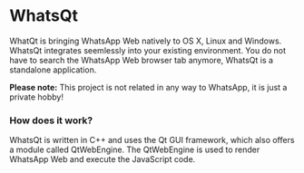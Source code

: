 # WhatsQt

WhatQt is bringing WhatsApp Web natively to OS X, Linux and Windows. WhatsQt integrates seemlessly into your existing environment. You do not have to search the WhatsApp Web browser tab anymore, WhatsQt is a standalone application.

**Please note:** This project is not related in any way to WhatsApp, it is just a private hobby!

### How does it work?

WhatsQt is written in C++ and uses the Qt GUI framework, which also offers a module called QtWebEngine. The QtWebEngine is used to render WhatsApp Web and execute the JavaScript code.
